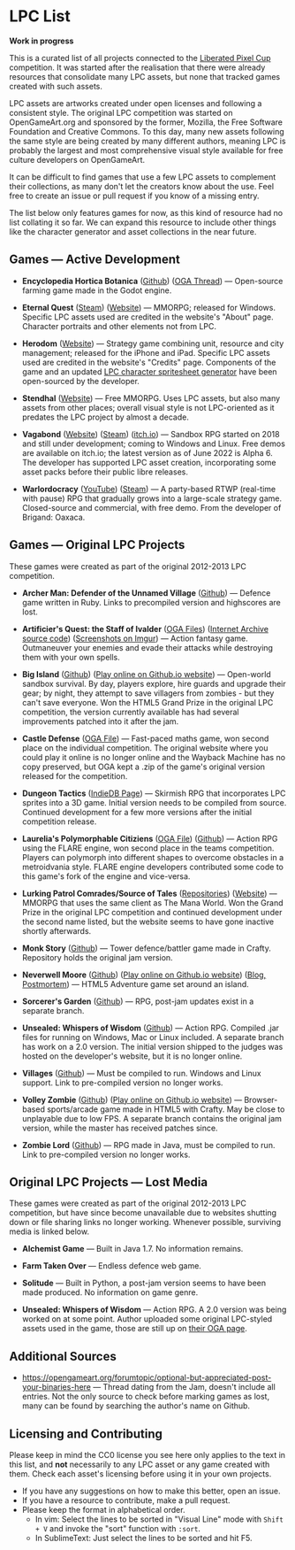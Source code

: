 # LPC List

**Work in progress**

This is a curated list of all projects connected to the [Liberated Pixel Cup](https://lpc.opengameart.org/) competition. It was started after the realisation that there were already resources that consolidate many LPC assets, but none that tracked games created with such assets.

LPC assets are artworks created under open licenses and following a consistent style. The original LPC competition was started on OpenGameArt.org and sponsored by the former, Mozilla, the Free Software Foundation and Creative Commons. To this day, many new assets following the same style are being created by many different authors, meaning LPC is probably the largest and most comprehensive visual style available for free culture developers on OpenGameArt.

It can be difficult to find games that use a few LPC assets to complement their collections, as many don't let the creators know about the use. Feel free to create an issue or pull request if you know of a missing entry.

The list below only features games for now, as this kind of resource had no list collating it so far. We can expand this resource to include other things like the character generator and asset collections in the near future.


Games — Active Development
------------
* **Encyclopedia Hortica Botanica** ([Github](https://github.com/samuncle/hortica-botanica)) ([OGA Thread](https://opengameart.org/forumtopic/encyclopedia-hortica-botanica-a-farming-game-made-with-godot-and-lpc-assets-0)) — Open-source farming game made in the Godot engine. 

* **Eternal Quest** ([Steam](https://store.steampowered.com/app/1385300/Eternal_Quest__2D_MMORPG/)) ([Website](https://eternal-quest.com.br/)) — MMORPG; released for Windows. Specific LPC assets used are credited in the website's "About" page. Character portraits and other elements not from LPC.

* **Herodom** ([Website](https://sites.google.com/view/herodom/home)) — Strategy game combining unit, resource and city management; released for the iPhone and iPad. Specific LPC assets used are credited in the website's "Credits" page. Components of the game and an updated [LPC character spritesheet generator](https://github.com/sanderfrenken/Universal-LPC-Spritesheet-Character-Generator) have been open-sourced by the developer.

* **Stendhal** ([Website](https://arianne-project.org/game/stendhal.html))  — Free MMORPG. Uses LPC assets, but also many assets from other places; overall visual style is not LPC-oriented as it predates the LPC project by almost a decade.

* **Vagabond** ([Website](https://www.vagabondgame.com/)) ([Steam](https://store.steampowered.com/app/1673090/Vagabond/)) ([itch.io](https://pvigier.itch.io/vagabond-demo)) — Sandbox RPG started on 2018 and still under development; coming to Windows and Linux. Free demos are available on itch.io; the latest version as of June 2022 is Alpha 6. The developer has supported LPC asset creation, incorporating some asset packs before their public libre releases.

* **Warlordocracy** ([YouTube](https://www.youtube.com/@BrianLancaster/videos)) ([Steam](https://store.steampowered.com/app/1748160/Warlordocracy/)) — A party-based RTWP (real-time with pause) RPG that gradually grows into a large-scale strategy game. Closed-source and commercial, with free demo. From the developer of Brigand: Oaxaca.

Games — Original LPC Projects
------------
These games were created as part of the original 2012-2013 LPC competition.

* **Archer Man: Defender of the Unnamed Village** ([Github](https://github.com/CaptainJet/Archer_Man-Defender_of_the_Unnamed_Village)) — Defence game written in Ruby. Links to precompiled version and highscores are lost.

* **Artificier's Quest: the Staff of Ivalder** ([OGA Files](https://opengameart.org/content/artificiers-quest-the-staff-of-ivalder)) ([Internet Archive source code](https://archive.org/details/AQTSoISourceV68)) ([Screenshots on Imgur](https://imgur.com/a/AVdmU#0)) — Action fantasy game. Outmaneuver your enemies and evade their attacks while destroying them with your own spells.

* **Big Island** ([Github](https://github.com/seveibar/liberated-pixel-cup)) ([Play online on Github.io website](https://www.seveibar.com/projects.html#big-island)) — Open-world sandbox survival. By day, players explore, hire guards and upgrade their gear; by night, they attempt to save villagers from zombies - but they can't save everyone. Won the HTML5 Grand Prize in the original LPC competition, the version currently available has had several improvements patched into it after the jam.

* **Castle Defense** ([OGA File](https://opengameart.org/content/castle-defense)) — Fast-paced maths game, won second place on the individual competition. The original website where you could play it online is no longer online and the Wayback Machine has no copy preserved, but OGA kept a .zip of the game's original version released for the competition.

* **Dungeon Tactics** ([IndieDB Page](https://www.indiedb.com/games/dungeon-tactics)) — Skirmish RPG that incorporates LPC sprites into a 3D game. Initial version needs to be compiled from source. Continued development for a few more versions after the initial competition release.

* **Laurelia's Polymorphable Citiziens** ([OGA File](https://opengameart.org/content/laurelias-polymorphable-citizens-0)) ([Github](https://github.com/pennomi/polymorphable)) — Action RPG using the FLARE engine, won second place in the teams competition. Players can polymorph into different shapes to overcome obstacles in a metroidvania style. FLARE engine developers contributed some code to this game's fork of the engine and vice-versa.

* **Lurking Patrol Comrades/Source of Tales** ([Repositories](https://opengameart.org/content/lurking-patrol-comrades)) ([Website](http://www.sourceoftales.org/)) — MMORPG that uses the same client as The Mana World. Won the Grand Prize in the original LPC competition and continued development under the second name listed, but the website seems to have gone inactive shortly afterwards.

* **Monk Story** ([Github](https://github.com/UniqueVN/CraftyGame)) — Tower defence/battler game made in Crafty. Repository holds the original jam version.

* **Neverwell Moore** ([Github](https://github.com/blipjoy/nm-prototype)) ([Play online on Github.io website](http://blipjoy.github.io/nm-prototype/)) ([Blog, Postmortem](https://www.kodewerx.org/projects/index.html)) — HTML5 Adventure game set around an island.

*  **Sorcerer's Garden** ([Github](https://github.com/sanojian/lpc_sorc_garden)) — RPG, post-jam updates exist in a separate branch.

* **Unsealed: Whispers of Wisdom** ([Github](https://github.com/Nushio/Unsealed)) — Action RPG. Compiled .jar files for running on Windows, Mac or Linux included. A separate branch has work on a 2.0 version. The initial version shipped to the judges was hosted on the developer's website, but it is no longer online.

* **Villages** ([Github](https://github.com/rwhwilliam/LPC)) — Must be compiled to run. Windows and Linux support. Link to pre-compiled version no longer works.

* **Volley Zombie** ([Github](https://github.com/jhcp/volleyzombie)) ([Play online on Github.io website](https://jhcp.github.io/volleyzombie)) — Browser-based sports/arcade game made in HTML5 with Crafty. May be close to unplayable due to low FPS. A separate branch contains the original jam version, while the master has received patches since.

* **Zombie Lord** ([Github](https://github.com/talas/Zombie-Lord)) — RPG made in Java, must be compiled to run. Link to pre-compiled version no longer works.

Original LPC Projects — Lost Media
------------
These games were created as part of the original 2012-2013 LPC competition, but have since become unavailable due to websites shutting down or file sharing links no longer working. Whenever possible, surviving media is linked below. 

* **Alchemist Game** — Built in Java 1.7. No information remains.

* **Farm Taken Over** — Endless defence web game.

* **Solitude** — Built in Python, a post-jam version seems to have been made produced. No information on game genre.

* **Unsealed: Whispers of Wisdom** — Action RPG. A 2.0 version was being worked on at some point. Author uploaded some original LPC-styled assets used in the game, those are still up on [their OGA page](https://opengameart.org/users/nushio).

Additional Sources
------------
* https://opengameart.org/forumtopic/optional-but-appreciated-post-your-binaries-here — Thread dating from the Jam, doesn't include all entries. Not the only source to check before marking games as lost, many can be found by searching the author's name on Github.

Licensing and Contributing
------------
Please keep in mind the CC0 license you see here only applies to the text in this list, and **not** necessarily to any LPC asset or any game created with them. Check each asset's licensing before using it in your own projects.

* If you have any suggestions on how to make this better, open an issue. 
* If you have a resource to contribute, make a pull request. 
* Please keep the format in alphabetical order. 
	* In vim: Select the lines to be sorted in "Visual Line" mode with `Shift + V` and invoke the "sort" function with `:sort`. 
	* In SublimeText: Just select the lines to be sorted and hit F5. 

